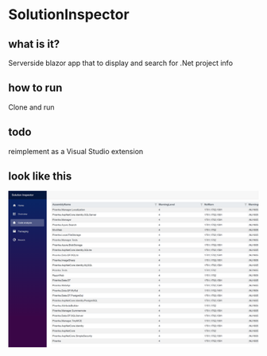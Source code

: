 # SolutionInspector 

## what is it?
Serverside blazor app that to display and search for .Net project info  

## how to run
Clone and run

## todo
reimplement as a Visual Studio extension

## look like this
![Drag Racing](app.png)